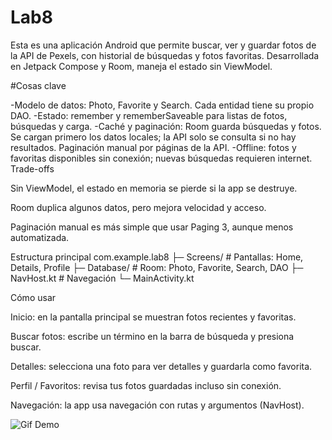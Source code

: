 # Lab8
Esta es una aplicación Android que permite buscar, ver y guardar fotos de la API de Pexels, con historial de búsquedas y fotos favoritas. Desarrollada en Jetpack Compose y Room, maneja el estado sin ViewModel.

#Cosas clave

-Modelo de datos: Photo, Favorite y Search. Cada entidad tiene su propio DAO.
-Estado: remember y rememberSaveable para listas de fotos, búsquedas y carga.
-Caché y paginación:
  Room guarda búsquedas y fotos.
  Se cargan primero los datos locales; la API solo se consulta si no hay resultados.
  Paginación manual por páginas de la API.
-Offline: fotos y favoritas disponibles sin conexión; nuevas búsquedas requieren internet.
Trade-offs

Sin ViewModel, el estado en memoria se pierde si la app se destruye.

Room duplica algunos datos, pero mejora velocidad y acceso.

Paginación manual es más simple que usar Paging 3, aunque menos automatizada.

Estructura principal
com.example.lab8
├─ Screens/       # Pantallas: Home, Details, Profile
├─ Database/      # Room: Photo, Favorite, Search, DAO
├─ NavHost.kt     # Navegación
└─ MainActivity.kt

Cómo usar

Inicio: en la pantalla principal se muestran fotos recientes y favoritas.

Buscar fotos: escribe un término en la barra de búsqueda y presiona buscar.

Detalles: selecciona una foto para ver detalles y guardarla como favorita.

Perfil / Favoritos: revisa tus fotos guardadas incluso sin conexión.

Navegación: la app usa navegación con rutas y argumentos (NavHost).

![Gif Demo](mLab8/Grabación%202025-10-16%20214344.gif)

